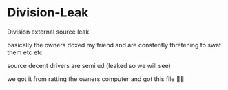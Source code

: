 # Division-Leak
Division external source leak

basically the owners doxed my friend and are constently thretening to swat them etc etc

source decent drivers are semi ud (leaked so we will see)

we got it from ratting the owners computer and got this file 🤷‍♂️
